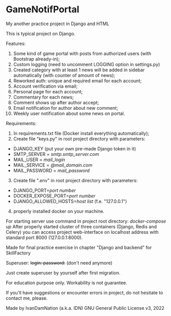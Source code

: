 # GameNotifPortal

My another practice project in Django and HTML


This is typical project on Django.


Features:
1) Some kind of game portal with posts from authorized users (with Bootstrap already-in);
2) Custom logging (need to uncomment LOGGING option in settings.py)
3) Created category with at least 1 news will be added in sidebar automatically (with counter of amount of news);
4) Reworked auth: unique and required email for each account;
5) Account verification via email;
6) Personal page for each account;
7) Commentary for each news;
8) Comment shows up after author accept;
9) Email notification for author about new comment;
10) Weekly user notification about some news on portal.

Requirements: 
1) In requirements.txt file (Docker install everything automatically);
2) Create file "keys.py" in root project directory with parameters: 
- DJANGO_KEY (put your own pre-made Django token in it)
- SMTP_SERVER = *smtp.smtp_server.com*
- MAIL_USER = *mail_login*
- MAIL_SERVICE = *@mail_domain.com*
- MAIL_PASSWORD = *mail_password*
3) Create file ".env" in root project directory with parameters:
- DJANGO_PORT=*port number*
- DOCKER_EXPOSE_PORT=*port number*
- DJANGO_ALLOWED_HOSTS=*host list* (f.e. "127.0.0.1")
4) properly installed docker on your machine.


For starting server use command in project root directory:
*docker-compose up*
After properly started cluster of three containers (Django, Redis and Celery) you can access project web-interface on localhost address with standard port 8000 (127.0.0.1:8000).


Made for final practice exercise in chapter "Django and backend" for SkillFactory

Superuser:
~~login: 
password:~~ (don't need anymore)

Just create superuser by yourself after first migration.


For education purpose only. Workability is not guarantee.

If you'll have suggestions or encounter errors in project, do not hesitate to contact me, please.

Made by IvanDamNation (a.k.a. IDN) GNU General Public License v3, 2022
